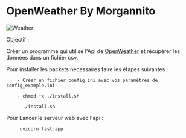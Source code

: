 # OpenWeather By Morgannito
![Weather](https://openweathermap.org/themes/openweathermap/assets/img/logo_white_cropped.png)

Objectif :

Créer un programme qui utilise l'Api de [OpenWeather](https://openweathermap.org/) et récupérer les données dans un fichier csv.

Pour installer les packets nécessaires faire les étapes suivantes :
        
 
        - Créer un fichier config.ini avec vos paramètres de config_example.ini

        - chmod +x ./install.sh
        
        - ./install.sh



Pour Lancer le serveur web avec l'api  :
        
 
         uvicorn fast:app

